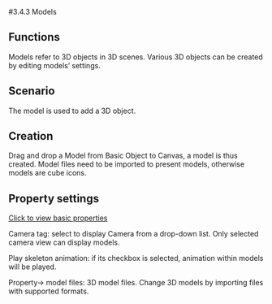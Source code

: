 #3.4.3 Models 

## Functions
Models refer to 3D objects in 3D scenes. Various 3D objects can be created by editing models’ settings. 

## Scenario
The model is used to add a 3D object. 

## Creation

Drag and drop a Model from Basic Object to Canvas, a model is thus created. Model files need to be imported to present models, otherwise models are cube icons. 


## Property settings
[Click to view basic properties](../basic-parameter/zh.md)


Camera tag: select to display Camera from a drop-down list. Only selected camera view can display models. 

Play skeleton animation: if its checkbox is selected, animation within models will be played.  

Property-> model files: 3D model files. Change 3D models by importing files with supported formats. 
